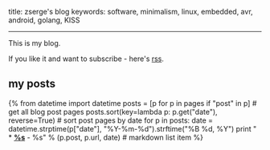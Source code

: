 title: zserge's blog
keywords: software, minimalism, linux, embedded, avr, android, golang, KISS

---

This is my blog.

If you like it and want to subscribe - here's [rss](/rss.xml).

## my posts

{%
from datetime import datetime
posts = [p for p in pages if "post" in p] # get all blog post pages
posts.sort(key=lambda p: p.get("date"), reverse=True) # sort post pages by date
for p in posts:
		date = datetime.strptime(p["date"], "%Y-%m-%d").strftime("%B %d, %Y")
		print "  * **[%s](/%s)** - %s" % (p.post, p.url, date) # markdown list item
%}

